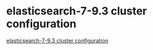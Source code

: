 # elasticsearch-7-9.3 cluster configuration
[elasticsearch-7-9.3 cluster configuration](https://aiwithcloud.com/2022/09/14/elasticsearch_7_9-3_cluster_configuration/)